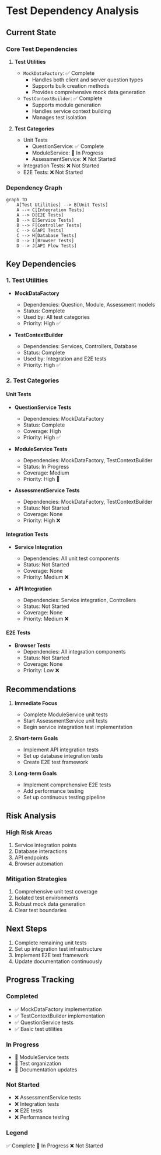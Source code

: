 # Test Dependency Analysis

## Current State

### Core Test Dependencies
1. **Test Utilities**
   - `MockDataFactory`: ✅ Complete
     - Handles both client and server question types
     - Supports bulk creation methods
     - Provides comprehensive mock data generation
   - `TestContextBuilder`: ✅ Complete
     - Supports module generation
     - Handles service context building
     - Manages test isolation

2. **Test Categories**
   - Unit Tests
     - QuestionService: ✅ Complete
     - ModuleService: 🔄 In Progress
     - AssessmentService: ❌ Not Started
   - Integration Tests: ❌ Not Started
   - E2E Tests: ❌ Not Started

### Dependency Graph

```mermaid
graph TD
    A[Test Utilities] --> B[Unit Tests]
    A --> C[Integration Tests]
    A --> D[E2E Tests]
    B --> E[Service Tests]
    B --> F[Controller Tests]
    C --> G[API Tests]
    C --> H[Database Tests]
    D --> I[Browser Tests]
    D --> J[API Flow Tests]
```

## Key Dependencies

### 1. Test Utilities
- **MockDataFactory**
  - Dependencies: Question, Module, Assessment models
  - Status: Complete
  - Used by: All test categories
  - Priority: High ✅

- **TestContextBuilder**
  - Dependencies: Services, Controllers, Database
  - Status: Complete
  - Used by: Integration and E2E tests
  - Priority: High ✅

### 2. Test Categories

#### Unit Tests
- **QuestionService Tests**
  - Dependencies: MockDataFactory
  - Status: Complete
  - Coverage: High
  - Priority: High ✅

- **ModuleService Tests**
  - Dependencies: MockDataFactory, TestContextBuilder
  - Status: In Progress
  - Coverage: Medium
  - Priority: High 🔄

- **AssessmentService Tests**
  - Dependencies: MockDataFactory, TestContextBuilder
  - Status: Not Started
  - Coverage: None
  - Priority: High ❌

#### Integration Tests
- **Service Integration**
  - Dependencies: All unit test components
  - Status: Not Started
  - Coverage: None
  - Priority: Medium ❌

- **API Integration**
  - Dependencies: Service integration, Controllers
  - Status: Not Started
  - Coverage: None
  - Priority: Medium ❌

#### E2E Tests
- **Browser Tests**
  - Dependencies: All integration components
  - Status: Not Started
  - Coverage: None
  - Priority: Low ❌

## Recommendations

1. **Immediate Focus**
   - Complete ModuleService unit tests
   - Start AssessmentService unit tests
   - Begin service integration test implementation

2. **Short-term Goals**
   - Implement API integration tests
   - Set up database integration tests
   - Create E2E test framework

3. **Long-term Goals**
   - Implement comprehensive E2E tests
   - Add performance testing
   - Set up continuous testing pipeline

## Risk Analysis

### High Risk Areas
1. Service integration points
2. Database interactions
3. API endpoints
4. Browser automation

### Mitigation Strategies
1. Comprehensive unit test coverage
2. Isolated test environments
3. Robust mock data generation
4. Clear test boundaries

## Next Steps

1. Complete remaining unit tests
2. Set up integration test infrastructure
3. Implement E2E test framework
4. Update documentation continuously

## Progress Tracking

### Completed
- ✅ MockDataFactory implementation
- ✅ TestContextBuilder implementation
- ✅ QuestionService tests
- ✅ Basic test utilities

### In Progress
- 🔄 ModuleService tests
- 🔄 Test organization
- 🔄 Documentation updates

### Not Started
- ❌ AssessmentService tests
- ❌ Integration tests
- ❌ E2E tests
- ❌ Performance testing

### Legend
✅ Complete
🔄 In Progress
❌ Not Started 